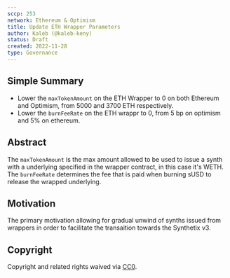 ```yaml
---
sccp: 253
network: Ethereum & Optimism
title: Update ETH Wrapper Parameters
author: Kaleb (@kaleb-keny)
status: Draft
created: 2022-11-28
type: Governance
---
```


<!--You can leave these HTML comments in your merged SCCP and delete the visible duplicate text guides, they will not appear and may be helpful to refer to if you edit it again. This is the suggested template for new SCCPs. Note that an SCCP number will be assigned by an editor. When opening a pull request to submit your SCCP, please use an abbreviated title in the filename, `sccp-draft_title_abbrev.md`. The title should be 44 characters or less.-->

## Simple Summary

<!--"If you can't explain it simply, you don't understand it well enough." Provide a simplified and layman-accessible explanation of the SCCP.-->

- Lower the `maxTokenAmount` on the ETH Wrapper to 0 on both Ethereum and Optimism, from 5000 and 3700 ETH respectively.
- Lower the `burnFeeRate` on the ETH wrappr to 0, from 5 bp on optimism and 5% on ethereum.

## Abstract

<!--A short (~200 word) description of the variable change proposed.-->

The `maxTokenAmount` is the max amount allowed to be used to issue a synth with a underlying specified in the wrapper contract, in this case it's WETH.
The `burnFeeRate` determines the fee that is paid when burning sUSD to release the wrapped underlying.

## Motivation

<!--The motivation is critical for SCCPs that want to update variables within Synthetix. It should clearly explain why the existing variable is not incentive aligned. SCCP submissions without sufficient motivation may be rejected outright.-->

The primary motivation allowing for gradual unwind of synths issued from wrappers in order to facilitate the transaition towards the Synthetix v3.

## Copyright

Copyright and related rights waived via [CC0](https://creativecommons.org/publicdomain/zero/1.0/).